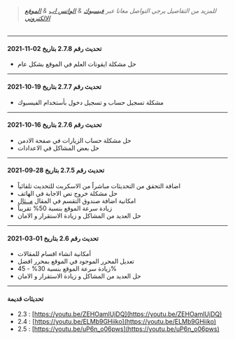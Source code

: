 >###### للمزيد من التفاصيل يرجي التواصل معانا عبر [فيسبوك](https://facebook.com/OfficialEgyWeb) & [الواتس اب](https://wa.me/201141173045) & [الموقع الالكتروني](https://egyweb.info)
>
<hr>

#### تحديث رقم 2.7.8 بتاريخ 02-11-2021
* حل مشكلة ايقونات العلم في الموقع بشكل عام

<hr>

#### تحديث رقم 2.7.7 بتاريخ 19-10-2021
* مشكلة تسجيل حساب و تسجيل دخول بأستخدام الفيسبوك

<hr>

#### تحديث رقم 2.7.6 بتاريخ 16-10-2021
* حل مشكلة حساب الزيارات في صفحة الادمن
* حل بعض المشاكل في الاعدادات

<hr>

#### تحديث رقم 2.7.5 بتاريخ 28-09-2021
* اضافة التحقق من التحديثات مباشراً من الاسكربت للتحديث تلقائياً
* حل مشكلة خروج نص الاجابة في الهاتف
* امكانية اضافة صندوق التقسم في المقال [مــثال](https://prnt.sc/1u1hhm7)
* زيادة سرعة الموقع بنسبة 50% تقريباً
* حل العديد من المشاكل و زيادة الاستقرار و الامان

<hr>

#### تحديث رقم 2.6 بتاريخ 01-03-2021
*  أمكانية انشاء اقسام للمقالات
* تعديل المحرر الموجود في الموقع بمحرر افضل
* زيادة سرعة الموقع بنسبة 30% - 45%
* حل العديد من المشاكل و زيادة الاستقرار و الامان

<hr>

#### تحديثات قديمة

* 2.3 : [https://youtu.be/ZEHOamlUjDQ](https://youtu.be/ZEHOamlUjDQ)
* 2.4 : [https://youtu.be/ELMb9GHiiko](https://youtu.be/ELMb9GHiiko)
* 2.5 : [https://youtu.be/uP6n_o06pws](https://youtu.be/uP6n_o06pws)